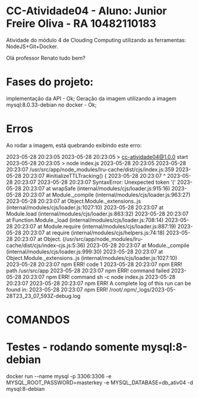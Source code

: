# CC-Atividade04 - Aluno: Junior Freire Oliva - RA 10482110183
Atividade do módulo 4 de Clouding Computing utilizando as ferramentas: NodeJS+Git+Docker.

Olá professor Renato tudo bem? 
# Fases do projeto:
implementação da API - Ok;
Geração da imagem utilizando a imagem mysql:8.0.33-debian no docker  - Ok;



# Erros
Ao rodar a imagem, está quebrando exibindo este erro:


2023-05-28 20:23:05 
2023-05-28 20:23:05 > cc-atividade04@1.0.0 start
2023-05-28 20:23:05 > node index.js
2023-05-28 20:23:05 
2023-05-28 20:23:07 /usr/src/app/node_modules/lru-cache/dist/cjs/index.js:359
2023-05-28 20:23:07     #initializeTTLTracking() {
2023-05-28 20:23:07                           ^
2023-05-28 20:23:07 
2023-05-28 20:23:07 SyntaxError: Unexpected token '('
2023-05-28 20:23:07     at wrapSafe (internal/modules/cjs/loader.js:915:16)
2023-05-28 20:23:07     at Module._compile (internal/modules/cjs/loader.js:963:27)
2023-05-28 20:23:07     at Object.Module._extensions..js (internal/modules/cjs/loader.js:1027:10)
2023-05-28 20:23:07     at Module.load (internal/modules/cjs/loader.js:863:32)
2023-05-28 20:23:07     at Function.Module._load (internal/modules/cjs/loader.js:708:14)
2023-05-28 20:23:07     at Module.require (internal/modules/cjs/loader.js:887:19)
2023-05-28 20:23:07     at require (internal/modules/cjs/helpers.js:74:18)
2023-05-28 20:23:07     at Object.<anonymous> (/usr/src/app/node_modules/lru-cache/dist/cjs/index-cjs.js:5:36)
2023-05-28 20:23:07     at Module._compile (internal/modules/cjs/loader.js:999:30)
2023-05-28 20:23:07     at Object.Module._extensions..js (internal/modules/cjs/loader.js:1027:10)
2023-05-28 20:23:07 npm ERR! code 1
2023-05-28 20:23:07 npm ERR! path /usr/src/app
2023-05-28 20:23:07 npm ERR! command failed
2023-05-28 20:23:07 npm ERR! command sh -c node index.js
2023-05-28 20:23:07 
2023-05-28 20:23:07 npm ERR! A complete log of this run can be found in:
2023-05-28 20:23:07 npm ERR!     /root/.npm/_logs/2023-05-28T23_23_07_593Z-debug.log


# COMANDOS 
# Testes - rodando somente mysql:8-debian
docker run --name mysql -p 3306:3306 -e MYSQL_ROOT_PASSWORD=masterkey -e MYSQL_DATABASE=db_ativ04 -d mysql:8-debian 